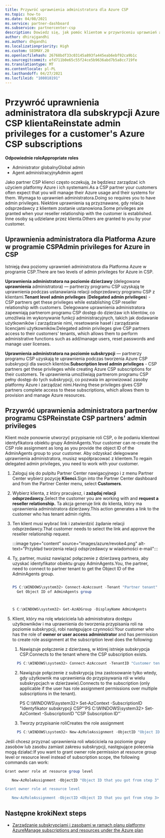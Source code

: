 ```yaml
---
title: Przywróć uprawnienia administratora dla Azure CSP
ms.topic: how-to
ms.date: 04/08/2021
ms.service: partner-dashboard
ms.subservice: partnercenter-csp
description: Dowiedz się, jak pomóc klientom w przywróceniu uprawnień administratora partnera, dzięki czemu partner może pomóc w zarządzaniu subskrypcjami Azure CSP klienta.
author: dhirajgandhi
ms.author: dhgandhi
ms.localizationpriority: High
ms.custom: SEOMAY.20
ms.openlocfilehash: 26768bdf33c03145a893fa445eab6ebf92ca9b1c
ms.sourcegitcommit: efd711b0e65c55f24ce5b9636abd7b5a8cc719fe
ms.translationtype: MT
ms.contentlocale: pl-PL
ms.lasthandoff: 04/27/2021
ms.locfileid: "108018191"
---
```

# <a name="reinstate-admin-privileges-for-a-customers-azure-csp-subscriptions"></a><span data-ttu-id="c1923-103">Przywróć uprawnienia administratora dla subskrypcji Azure CSP klienta</span><span class="sxs-lookup"><span data-stu-id="c1923-103">Reinstate admin privileges for a customer's Azure CSP subscriptions</span></span>  

<span data-ttu-id="c1923-104">**Odpowiednie role**</span><span class="sxs-lookup"><span data-stu-id="c1923-104">**Appropriate roles**</span></span>

- <span data-ttu-id="c1923-105">Administrator globalny</span><span class="sxs-lookup"><span data-stu-id="c1923-105">Global admin</span></span>
- <span data-ttu-id="c1923-106">Agent administracyjny</span><span class="sxs-lookup"><span data-stu-id="c1923-106">Admin agent</span></span>

<span data-ttu-id="c1923-107">Jako partner CSP klienci często oczekują, że będziesz zarządzać ich użyciem platformy Azure i ich systemami.</span><span class="sxs-lookup"><span data-stu-id="c1923-107">As a CSP partner your customers often expect that you will manage their Azure usage and their systems for them.</span></span> <span data-ttu-id="c1923-108">Wymaga to uprawnień administratora.</span><span class="sxs-lookup"><span data-stu-id="c1923-108">Doing so requires you to have admin privileges.</span></span> <span data-ttu-id="c1923-109">Niektóre uprawnienia są przyznawane, gdy relacja odsprzedawcy z klientem zostanie ustanowiona.</span><span class="sxs-lookup"><span data-stu-id="c1923-109">Some privileges are granted when your reseller relationship with the customer is established.</span></span> <span data-ttu-id="c1923-110">Inne osoby są udzielane przez klienta.</span><span class="sxs-lookup"><span data-stu-id="c1923-110">Others are granted to you by your customer.</span></span>

## <a name="admin-privileges-for-azure-in-csp"></a><span data-ttu-id="c1923-111">Uprawnienia administratora dla Platforma Azure w programie CSP</span><span class="sxs-lookup"><span data-stu-id="c1923-111">Admin privileges for Azure in CSP</span></span>

<span data-ttu-id="c1923-112">Istnieją dwa poziomy uprawnień administratora dla Platforma Azure w programie CSP.</span><span class="sxs-lookup"><span data-stu-id="c1923-112">There are two levels of admin privileges for Azure in CSP.</span></span>

<span data-ttu-id="c1923-113">**Uprawnienia administratora na poziomie dzierżawy** (delegowane **uprawnienia** administratora) — partnerzy programu CSP uzyskają te uprawnienia podczas ustanawiania relacji odsprzedawcy programu CSP z klientami.</span><span class="sxs-lookup"><span data-stu-id="c1923-113">**Tenant level admin privileges** (**Delegated admin privileges**) -  CSP partners get these privileges while establishing CSP reseller relationship with customers.</span></span> <span data-ttu-id="c1923-114">Delegowane uprawnienia administratora zapewniają partnerom programu CSP dostęp do dzierżaw ich klientów, co umożliwia im wykonywanie funkcji administracyjnych, takich jak dodawanie użytkowników i zarządzanie nimi, resetowanie haseł i zarządzanie licencjami użytkowników.</span><span class="sxs-lookup"><span data-stu-id="c1923-114">Delegated admin privileges give CSP partners access to their customers' tenants, which allows them to perform administrative functions such as add/manage users, reset passwords and manage user licenses.</span></span>

<span data-ttu-id="c1923-115">**Uprawnienia administratora na poziomie subskrypcji** — partnerzy programu CSP uzyskają te uprawnienia podczas tworzenia Azure CSP subskrypcji dla swoich klientów.</span><span class="sxs-lookup"><span data-stu-id="c1923-115">**Subscription level admin privileges** - CSP partners get these privileges while creating Azure CSP subscriptions for their customers.</span></span> <span data-ttu-id="c1923-116">Te uprawnienia umożliwiają partnerom programu CSP pełny dostęp do tych subskrypcji, co pozwala im aprowizować zasoby platformy Azure i zarządzać nimi.</span><span class="sxs-lookup"><span data-stu-id="c1923-116">Having these privileges gives CSP partners complete access to these subscriptions, which allows them to provision and manage Azure resources.</span></span>

## <a name="reinstate-csp-partners-admin-privileges"></a><span data-ttu-id="c1923-117">Przywróć uprawnienia administratora partnerów programu CSP</span><span class="sxs-lookup"><span data-stu-id="c1923-117">Reinstate CSP partners' admin privileges</span></span>

<span data-ttu-id="c1923-118">Klient może ponownie utworzyć przypisanie roli CSP, o ile podaniu klientowi identyfikatora obiektu grupy AdminAgents.</span><span class="sxs-lookup"><span data-stu-id="c1923-118">Your customer can re-create the CSP role assignment as long as you provide the object ID of the AdminAgents group to your customer.</span></span> <span data-ttu-id="c1923-119">Aby odzyskać delegowane uprawnienia administratora, musisz współpracować z klientem.</span><span class="sxs-lookup"><span data-stu-id="c1923-119">To regain delegated admin privileges, you need to work with your customer.</span></span>

1. <span data-ttu-id="c1923-120">Zaloguj się do pulpitu Partner Center nawigacyjnego i z menu Partner Center wybierz pozycję **Klienci.**</span><span class="sxs-lookup"><span data-stu-id="c1923-120">Sign into the Partner Center dashboard and from the Partner Center menu, select **Customers**.</span></span>

2. <span data-ttu-id="c1923-121">Wybierz klienta, z który pracujesz, i **zażądaj relacji odsprzedawcy.**</span><span class="sxs-lookup"><span data-stu-id="c1923-121">Select the customer you are working with and **request a reseller relationship.**</span></span> <span data-ttu-id="c1923-122">Ta akcja generuje link do klienta, który ma uprawnienia administratora dzierżawy.</span><span class="sxs-lookup"><span data-stu-id="c1923-122">This action generates a link to the customer who has tenant admin rights.</span></span>

3. <span data-ttu-id="c1923-123">Ten klient musi wybrać link i zatwierdzić żądanie relacji odsprzedawcy.</span><span class="sxs-lookup"><span data-stu-id="c1923-123">That customer needs to select the link and approve the reseller relationship request.</span></span>

   :::image type="content" source="images/azure/revoke4.png" alt-text="Przykład tworzenia relacji odsprzedawcy w wiadomości e-mail":::

4. <span data-ttu-id="c1923-125">Ty, partner, musisz nawiązać połączenie z dzierżawą partnera, aby uzyskać identyfikator obiektu grupy AdminAgents.</span><span class="sxs-lookup"><span data-stu-id="c1923-125">You, the partner, need to connect to partner tenant to get the Object ID of the AdminAgents group.</span></span>

  
    ```powershell

    PS C:\WINDOWS\system32> Connect-AzAccount -Tenant "Partner tenant"
      Get Object ID of AdminAgents group
   
    

   S C:\WINDOWS\system32> Get-AzADGroup -DisplayName AdminAgents
    ```


5. <span data-ttu-id="c1923-126">Klient, który ma  rolę właściciela lub administratora dostępu użytkowników i ma uprawnienia do tworzenia przypisania roli na poziomie subskrypcji, robi następujące czynności:</span><span class="sxs-lookup"><span data-stu-id="c1923-126">Your customer who has the role of **owner or user access administrator** and has permission to create role assignment at the subscription level does the following:</span></span>


    1. <span data-ttu-id="c1923-127">Nawiązuje połączenie z dzierżawą, w której istnieje subskrypcja CSP.</span><span class="sxs-lookup"><span data-stu-id="c1923-127">Connects to the tenant where the CSP subscription exists.</span></span>
      ```powershell
        PS C:\WINDOWS\system32> Connect-AzAccount -TenantID "Customer tenant"
      ```

    2. <span data-ttu-id="c1923-128">Nawiązuje połączenie z subskrypcją (ma zastosowanie tylko wtedy, gdy użytkownik ma uprawnienia do przypisywania ról w wielu subskrypcjach w dzierżawie).</span><span class="sxs-lookup"><span data-stu-id="c1923-128">Connects to the subscription (only applicable if the user has role assignment permissions over multiple subscriptions in the tenant).</span></span>
   
         <span data-ttu-id="c1923-129">PS C:\WINDOWS\system32> Set-AzContext -SubscriptionID "Identyfikator subskrypcji CSP"'</span><span class="sxs-lookup"><span data-stu-id="c1923-129">PS C:\WINDOWS\system32> Set-AzContext -SubscriptionID "CSP Subscription ID"\`</span></span>


    3. <span data-ttu-id="c1923-130">Tworzy przypisanie roli</span><span class="sxs-lookup"><span data-stu-id="c1923-130">Creates the role assignment</span></span>
    
    ```powershell
      PS C:\WINDOWS\system32> New-AzRoleAssignment -ObjectID "Object ID of the Admin Agents group- needs to be provided by partner" -RoleDefinitionName "Owner" -Scope "/subscriptions/CSP subscription ID"
    ```


<span data-ttu-id="c1923-131">Jeśli chcesz przyznać uprawnienia roli właściciela na poziomie grupy zasobów lub zasobu zamiast zakresu subskrypcji, następujące polecenia mogą działać:</span><span class="sxs-lookup"><span data-stu-id="c1923-131">If you want to grant owner role permission at resource group level or resource level instead of subscription scope, the following commands can work:</span></span>


```powershell
Grant owner role at resource group level

   New-AzRoleAssignment -ObjectID "Object ID that you got from step 3" -RoleDefinitionName Owner -Scope "/subscriptions/"SubscriptionID of CSP subscription"/resourceGroups/"Resource group name"

Grant owner role at resource level

   New-AzRoleAssignment -ObjectID <Object ID that you got from step 3> -RoleDefinitionName Owner -Scope "Resource URI"
```


## <a name="next-steps"></a><span data-ttu-id="c1923-132">Następne kroki</span><span class="sxs-lookup"><span data-stu-id="c1923-132">Next steps</span></span>

- [<span data-ttu-id="c1923-133">Zarządzanie subskrypcjami i zasobami w ramach planu platformy Azure</span><span class="sxs-lookup"><span data-stu-id="c1923-133">Manage subscriptions and resources under the Azure plan</span></span>](azure-plan-manage.md)
